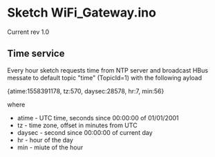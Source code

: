 # Sketch WiFi_Gateway.ino

Current rev 1.0

## Time service

Every hour sketch requests time from NTP server and broadcast HBus messate to default topic "time" (TopicId=1) with the following ayload

{atime:1558391178, tz:570, daysec:28578, hr:7, min:56}

where 
  * atime - UTC time, seconds since 00:00:00 of 01/01/2001
  * tz - time zone, offset in minutes from UTC
  * daysec - second since 00:00:00 of current day
  * hr - hour of the day
  * min - miute of the hour

